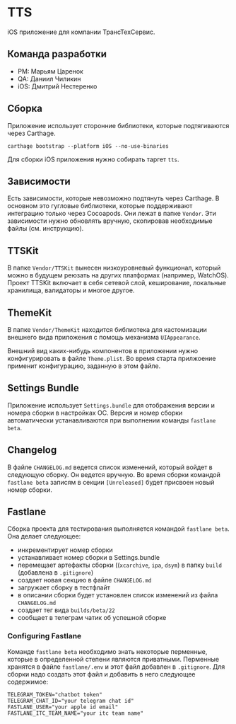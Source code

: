 # TTS
iOS приложение для компании ТрансТехСервис.

## Команда разработки
- PM: Марьям Царенок
- QA: Даниил Чиликин
- iOS: Дмитрий Нестеренко

## Сборка
Приложение использует сторонние библиотеки, которые подтягиваются через Carthage.
```
carthage bootstrap --platform iOS --no-use-binaries
```

Для сборки iOS приложения нужно собирать таргет `tts`.

## Зависимости
Есть зависимости, которые невозможно подтянуть через Carthage. В основном это гугловые библиотеки, которые поддерживают интеграцию только через Cocoapods. Они лежат в папке `Vendor`. Эти зависимости нужно обновлять вручную, скопировав необходимые файлы (см. инструкцию).

## TTSKit
В папке `Vendor/TTSKit` вынесен низкоуровневый функционал, который можно в будущем реюзать на других платформах (например, WatchOS).
Проект TTSKit включает в себя сетевой слой, кеширование, локальные хранилища, валидаторы и многое другое.

## ThemeKit
В папке `Vendor/ThemeKit` находится библиотека для кастомизации внешнего вида приложения с помощь механизма `UIAppearance`. 

Внешний вид каких-нибудь компонентов в приложении нужно конфигурировать в файле `Theme.plist`. Во время старта прилжоение применит конфигурацию, заданную в этом файле.

## Settings Bundle
Приложение использует `Settings.bundle` для отображения версии и номера сборки в настройках ОС. Версия и номер сборки автоматически устанавливаются при выполнении команды `fastlane beta`.

## Changelog
В файле `CHANGELOG.md` ведется список изменений, который войдет в следующую сборку. Он ведется вручную. Во время сборки командой `fastlane beta` записям в секции `[Unreleased]` будет присвоен новый номер сборки.

## Fastlane
Сборка проекта для тестирования выполняется командой `fastlane beta`. Она делает следующее:
- инкрементирует номер сборки
- устанавливает номер сборки в Settings.bundle
- перемещает артефакты сборки ((`xcarchive`, `ipa`, `dsym`) в папку `build` (добавлена в `.gitignore`)
- создает новая секцию в файле `CHANGELOG.md`
- загружает сборку в тестфлайт
- в описании сборки будет установлен список изменений из файла `CHANGELOG.md`
- создает тег вида `builds/beta/22`
- сообщает в телеграм чатик об успешной сборке

### Configuring Fastlane 
Команде `fastlane beta` необходимо знать некоторые перменные, которые в определенной степени являются приватными. Перменные хранятся в файле `fastlane/.env` и этот файл добавлен в `.gitignore`. Для сборки надо создать этот файл и добавить в него следующее содержимое: 
```
TELEGRAM_TOKEN="chatbot token"
TELEGRAM_CHAT_ID="your telegram chat id"
FASTLANE_USER="your apple id email"
FASTLANE_ITC_TEAM_NAME="your itc team name"
```
